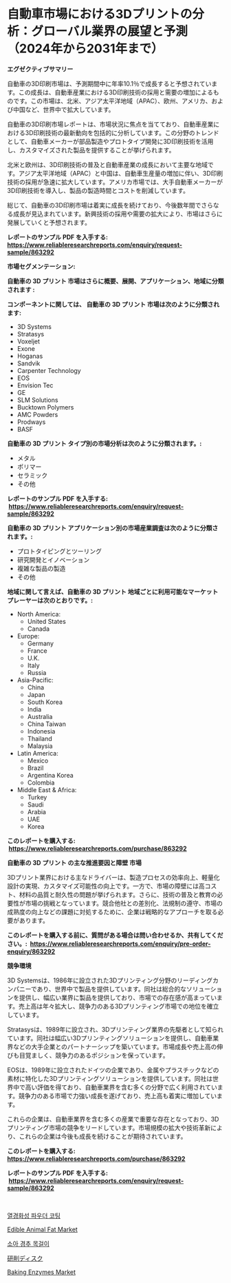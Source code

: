 <p><h1>自動車市場における3Dプリントの分析：グローバル業界の展望と予測（2024年から2031年まで）</h1></p><p><strong>エグゼクティブサマリー</strong></p>
<p><p>自動車の3D印刷市場は、予測期間中に年率10.1％で成長すると予想されています。この成長は、自動車産業における3D印刷技術の採用と需要の増加によるものです。この市場は、北米、アジア太平洋地域（APAC）、欧州、アメリカ、および中国など、世界中で拡大しています。</p><p>自動車の3D印刷市場レポートは、市場状況に焦点を当てており、自動車産業における3D印刷技術の最新動向を包括的に分析しています。この分野のトレンドとして、自動車メーカーが部品製造やプロトタイプ開発に3D印刷技術を活用し、カスタマイズされた製品を提供することが挙げられます。</p><p>北米と欧州は、3D印刷技術の普及と自動車産業の成長において主要な地域です。アジア太平洋地域（APAC）と中国は、自動車生産量の増加に伴い、3D印刷技術の採用が急速に拡大しています。アメリカ市場では、大手自動車メーカーが3D印刷技術を導入し、製品の製造時間とコストを削減しています。</p><p>総じて、自動車の3D印刷市場は着実に成長を続けており、今後数年間でさらなる成長が見込まれています。新興技術の採用や需要の拡大により、市場はさらに発展していくと予想されます。</p></p>
<p><strong>レポートのサンプル PDF を入手する: <a href="https://www.reliableresearchreports.com/enquiry/request-sample/863292">https://www.reliableresearchreports.com/enquiry/request-sample/863292</a></strong></p>
<p><strong>市場セグメンテーション:</strong></p>
<p><strong> 自動車の 3D プリント 市場はさらに概要、展開、アプリケーション、地域に分類されます :</strong></p>
<p><strong>コンポーネントに関しては、 自動車の 3D プリント 市場は次のように分類されます: &nbsp;</strong></p>
<p><ul><li>3D Systems</li><li>Stratasys</li><li>Voxeljet</li><li>Exone</li><li>Hoganas</li><li>Sandvik</li><li>Carpenter Technology</li><li>EOS</li><li>Envision Tec</li><li>GE</li><li>SLM Solutions</li><li>Bucktown Polymers</li><li>AMC Powders</li><li>Prodways</li><li>BASF</li></ul></p>
<p><strong> 自動車の 3D プリント タイプ別の市場分析は次のように分類されます。:</strong></p>
<p><ul><li>メタル</li><li>ポリマー</li><li>セラミック</li><li>その他</li></ul></p>
<p><strong>レポートのサンプル PDF を入手する: &nbsp;<a href="https://www.reliableresearchreports.com/enquiry/request-sample/863292">https://www.reliableresearchreports.com/enquiry/request-sample/863292</a></strong></p>
<p><strong> 自動車の 3D プリント アプリケーション別の市場産業調査は次のように分類されます。:</strong></p>
<p><ul><li>プロトタイピングとツーリング</li><li>研究開発とイノベーション</li><li>複雑な製品の製造</li><li>その他</li></ul></p>
<p><strong>地域に関して言えば、自動車の 3D プリント 地域ごとに利用可能なマーケットプレーヤーは次のとおりです。:</strong></p>
<p><ul>
    <li>
        North America:
        <ul>
            <li>United States</li>
            <li>Canada</li>
        </ul>
    </li>
    <li>
        Europe:
        <ul>
            <li>Germany</li>
            <li>France</li>
            <li>U.K.</li>
            <li>Italy</li>
            <li>Russia</li>
        </ul>
    </li>
    <li>
        Asia-Pacific:
        <ul>
            <li>China</li>
            <li>Japan</li>
            <li>South Korea</li>
            <li>India</li>
            <li>Australia</li>
            <li>China Taiwan</li>
            <li>Indonesia</li>
            <li>Thailand</li>
            <li>Malaysia</li>
        </ul>
    </li>
    <li>
        Latin America:
        <ul>
            <li>Mexico</li>
            <li>Brazil</li>
            <li>Argentina Korea</li>
            <li>Colombia</li>
        </ul>
    </li>
    <li>
        Middle East & Africa:
        <ul>
            <li>Turkey</li>
            <li>Saudi</li>
            <li>Arabia</li>
            <li>UAE</li>
            <li>Korea</li>
        </ul>
    </li>
    </ul></p>
<p><strong>このレポートを購入する: &nbsp;<a href="https://www.reliableresearchreports.com/purchase/863292">https://www.reliableresearchreports.com/purchase/863292</a></strong></p>
<p><strong>自動車の 3D プリント の主な推進要因と障壁 市場</strong></p>
<p><p>3Dプリント業界における主なドライバーは、製造プロセスの効率向上、軽量化設計の実現、カスタマイズ可能性の向上です。一方で、市場の障壁には高コスト、材料の品質と耐久性の問題が挙げられます。さらに、技術の普及と教育の必要性が市場の挑戦となっています。競合他社との差別化、法規制の遵守、市場の成熟度の向上などの課題に対処するために、企業は戦略的なアプローチを取る必要があります。</p></p>
<p><strong>このレポートを購入する前に、質問がある場合は問い合わせるか、共有してください。:&nbsp; <a href="https://www.reliableresearchreports.com/enquiry/pre-order-enquiry/863292">https://www.reliableresearchreports.com/enquiry/pre-order-enquiry/863292</a></strong></p>
<p><strong>競争環境</strong></p>
<p><p>3D Systemsは、1986年に設立された3Dプリンティング分野のリーディングカンパニーであり、世界中で製品を提供しています。同社は総合的なソリューションを提供し、幅広い業界に製品を提供しており、市場での存在感が高まっています。売上高は年々拡大し、競争力のある3Dプリンティング市場での地位を確立しています。</p><p>Stratasysは、1989年に設立され、3Dプリンティング業界の先駆者として知られています。同社は幅広い3Dプリンティングソリューションを提供し、自動車業界などの大手企業とのパートナーシップを築いています。市場成長や売上高の伸びも目覚ましく、競争力のあるポジションを保っています。</p><p>EOSは、1989年に設立されたドイツの企業であり、金属やプラスチックなどの素材に特化した3Dプリンティングソリューションを提供しています。同社は世界中で高い評価を得ており、自動車業界を含む多くの分野で広く利用されています。競争力のある市場で力強い成長を遂げており、売上高も着実に増加しています。</p><p>これらの企業は、自動車業界を含む多くの産業で重要な存在となっており、3Dプリンティング市場の競争をリードしています。市場規模の拡大や技術革新により、これらの企業は今後も成長を続けることが期待されています。</p></p>
<p><strong>このレポートを購入する: &nbsp; <a href="https://www.reliableresearchreports.com/purchase/863292">https://www.reliableresearchreports.com/purchase/863292</a></strong></p>
<p><strong>レポートのサンプル PDF を入手する: &nbsp;<a href="https://www.reliableresearchreports.com/enquiry/request-sample/863292">https://www.reliableresearchreports.com/enquiry/request-sample/863292</a></strong><strong></strong></p>
<p>&nbsp;</p>
<p><p><a href="https://medium.com/@deborahward03/%EC%97%B4%ED%99%94%EB%A1%9C-%EA%B3%A0%EC%A0%95-%EB%B6%84%EB%A7%90-%EB%8F%84%EC%9E%A5-%EC%8B%9C%EC%9E%A5-%EC%A0%90%EC%9C%A0%EC%9C%A8-%EC%A7%84%ED%99%94-%EB%B0%8F-%EC%8B%9C%EC%9E%A5-%EC%84%B1%EC%9E%A5-%ED%8A%B8%EB%A0%8C%EB%93%9C-2024%EB%85%84-2031%EB%85%84-f923fc5f03f4">열경화성 파우더 코팅</a></p><p><a href="https://github.com/jerrycopelandthomaswsqd8q/Market-Research-Report-List-2/blob/main/edible-animal-fat-market.md">Edible Animal Fat Market</a></p><p><a href="https://medium.com/@marcpascual04/%EC%86%8C%EC%95%84-%EC%B2%99%EC%B6%94-%EA%B2%BD%EC%B6%94-%EB%B3%B4%ED%98%B8%EB%8C%80-%EC%8B%9C%EC%9E%A5-%EB%8F%99%ED%96%A5-%EB%B0%8F-%EC%8B%9C%EC%9E%A5-%EB%B6%84%EC%84%9D%EC%9D%80-2024-2031-%EA%B8%B0%EA%B0%84%EC%9D%84-%EC%98%88%EC%B8%A1%ED%95%A9%EB%8B%88%EB%8B%A4-d797ef52741a">소아 경추 목걸이</a></p><p><a href="https://medium.com/@eleanorardy655/%E7%A0%A5%E7%9F%B3%E3%83%87%E3%82%A3%E3%82%B9%E3%82%AF%E5%B8%82%E5%A0%B4-%E5%B8%82%E5%A0%B4%E3%82%B7%E3%82%A7%E3%82%A2-%E5%B8%82%E5%A0%B4%E3%83%88%E3%83%AC%E3%83%B3%E3%83%89-%E3%81%8A%E3%82%88%E3%81%B3%E5%B0%86%E6%9D%A5%E3%81%AE%E6%88%90%E9%95%B7%E3%81%AE%E6%8E%A2%E7%B4%A2-d69296fae185">研削ディスク</a></p><p><a href="https://github.com/brenzgnarento/Market-Research-Report-List-1/blob/main/baking-enzymes-market.md">Baking Enzymes Market</a></p></p>